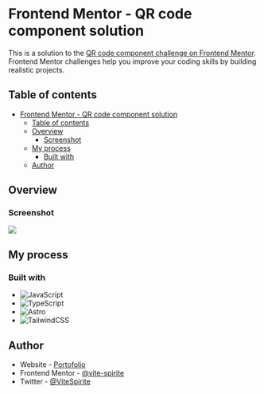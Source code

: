 # Frontend Mentor - QR code component solution

This is a solution to the [QR code component challenge on Frontend Mentor](https://www.frontendmentor.io/challenges/qr-code-component-iux_sIO_H). Frontend Mentor challenges help you improve your coding skills by building realistic projects. 

## Table of contents

- [Frontend Mentor - QR code component solution](#frontend-mentor---qr-code-component-solution)
  - [Table of contents](#table-of-contents)
  - [Overview](#overview)
    - [Screenshot](#screenshot)
  - [My process](#my-process)
    - [Built with](#built-with)
  - [Author](#author)

## Overview

### Screenshot

![](./screenshot.jpg)

## My process

### Built with

- ![JavaScript](https://img.shields.io/badge/JavaScript-F7DF1E.svg?style=for-the-badge&logo=JavaScript&logoColor=black)
- ![TypeScript](https://img.shields.io/badge/TypeScript-3178C6.svg?style=for-the-badge&logo=TypeScript&logoColor=white)
- ![Astro](https://img.shields.io/badge/Astro-BC52EE.svg?style=for-the-badge&logo=Astro&logoColor=white)
- ![TailwindCSS](https://img.shields.io/badge/Tailwind%20CSS-06B6D4.svg?style=for-the-badge&logo=Tailwind-CSS&logoColor=white)

## Author

- Website - [Portofolio](https://matheoboulanger.netlify.app)
- Frontend Mentor - [@vite-spirite](https://www.frontendmentor.io/profile/vite-spirite)
- Twitter - [@ViteSpirite](https://twitter.com/ViteSpirite)